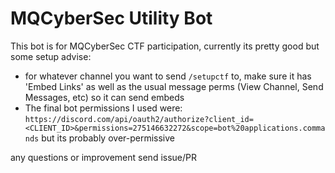 # MQCyberSec Utility Bot

This bot is for MQCyberSec CTF participation, currently its pretty good but some setup advise:
- for whatever channel you want to send `/setupctf` to, make sure it has 'Embed Links' as well as the usual message perms (View Channel, Send Messages, etc) so it can send embeds
- The final bot permissions I used were: `https://discord.com/api/oauth2/authorize?client_id=<CLIENT_ID>&permissions=275146632272&scope=bot%20applications.commands` but its probably over-permissive

any questions or improvement send issue/PR
